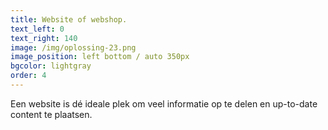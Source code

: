 ```yaml
---
title: Website of webshop.
text_left: 0
text_right: 140
image: /img/oplossing-23.png
image_position: left bottom / auto 350px
bgcolor: lightgray
order: 4
---
```


Een website is dé ideale plek om veel informatie op te delen en up-to-date content te plaatsen.